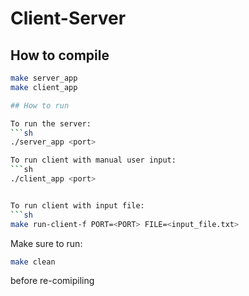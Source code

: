 # Client-Server


## How to compile
```sh
make server_app
make client_app

## How to run

To run the server:
```sh
./server_app <port>

To run client with manual user input:
```sh
./client_app <port>


To run client with input file:
```sh
make run-client-f PORT=<PORT> FILE=<input_file.txt>
```

Make sure to run:
```sh
make clean
```
before re-comipiling